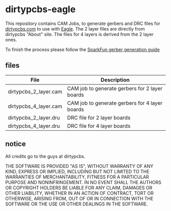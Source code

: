 # dirtypcbs-eagle

This repository contains CAM Jobs, to generate gerbers and DRC files for [dirtypcbs.com](http://dirtypcbs.com/) to use with [Eagle](http://www.cadsoft.de/). The 2 layer files are directly from dirtypcbs "About" site. The files for 4 layers is derived from the 2 layer ones.

To finish the process please follow the [SparkFun gerber generation guide](https://learn.sparkfun.com/tutorials/using-eagle-board-layout/generating-gerbers) 

## files

File 	              | Description
--------------------- | ----------------------------------------------
dirtypcbs_2_layer.cam | CAM job to generate gerbers for 2 layer boards
dirtypcbs_4_layer.cam | CAM job to generate gerbers for 4 layer boards
dirtypcbs_2_layer.dru | DRC file for 2 layer boards
dirtypcbs_4_layer.dru | DRC file for 4 layer boards


## notice

All credits go to the guys at dirtypcbs.

THE SOFTWARE IS PROVIDED "AS IS", WITHOUT WARRANTY OF ANY KIND, EXPRESS OR IMPLIED, INCLUDING BUT NOT LIMITED TO THE WARRANTIES OF MERCHANTABILITY, FITNESS FOR A PARTICULAR PURPOSE AND NONINFRINGEMENT. IN NO EVENT SHALL THE AUTHORS OR COPYRIGHT HOLDERS BE LIABLE FOR ANY CLAIM, DAMAGES OR OTHER LIABILITY, WHETHER IN AN ACTION OF CONTRACT, TORT OR OTHERWISE, ARISING FROM, OUT OF OR IN CONNECTION WITH THE SOFTWARE OR THE USE OR OTHER DEALINGS IN THE SOFTWARE.
